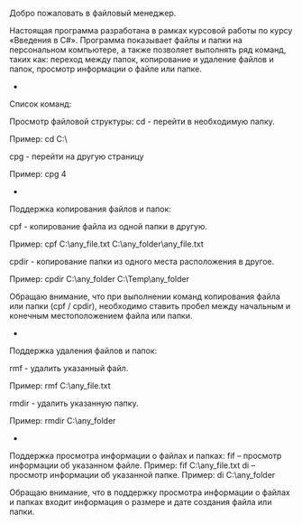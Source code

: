 Добро пожаловать в файловый менеджер.

Настоящая программа разработана в рамках курсовой работы по курсу «Введения в C#». Программа показывает файлы и папки на персональном компьютере, а также позволяет выполнять ряд команд, таких как: переход между папок, копирование и удаление файлов и папок, просмотр информации о файле или папке.

-
Список команд:

Просмотр файловой структуры:
cd - перейти в необходимую папку. 

Пример: cd C:\

cpg - перейти на другую страницу

Пример: cpg 4

-
Поддержка копирования файлов и папок:

cpf - копирование файла из одной папки в другую.

Пример: cpf C:\any_file.txt C:\any_folder\any_file.txt

cpdir - копирование папки из одного места расположения в другое.

Пример: cpdir C:\any_folder C:\Temp\any_folder


Обращаю внимание, что при выполнении команд копирования файла или папки (cpf / cpdir), необходимо ставить пробел между начальным и конечным местоположением файла или папки.

-
Поддержка удаления файлов и папок:

rmf - удалить указанный файл.

Пример: rmf C:\any_file.txt

rmdir - удалить указанную папку.

Пример: rmdir C:\any_folder

-
Поддержка просмотра информации о файлах и папках:
fif – просмотр информации об указанном файле.
Пример: fif C:\any_file.txt
di – просмотр информации об указанной папке.
Пример: di C:\any_folder

Обращаю внимание, что в поддержку просмотра информации о файлах и папках входит информация о размере и дате создания файла или папки.
